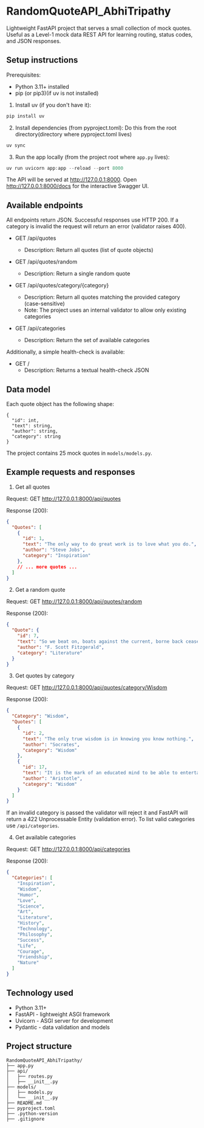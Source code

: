 # RandomQuoteAPI_AbhiTripathy

Lightweight FastAPI project that serves a small collection of mock quotes. Useful as a Level-1 mock data REST API for learning routing, status codes, and JSON responses.

## Setup instructions

Prerequisites:
- Python 3.11+ installed
- pip (or pip3)(if uv is not installed)

1. Install uv (if you don't have it):
```powershell
pip install uv
```

2. Install dependencies (from pyproject.toml):
Do this from the root directory(directory where pyproject.toml lives)
```powershell
uv sync
```

3. Run the app locally (from the project root where `app.py` lives):
```powershell
uv run uvicorn app:app --reload --port 8000
```
The API will be served at http://127.0.0.1:8000. Open http://127.0.0.1:8000/docs for the interactive Swagger UI.

## Available endpoints

All endpoints return JSON. Successful responses use HTTP 200. If a category is invalid the request will return an error (validator raises 400).

- GET /api/quotes
  - Description: Return all quotes (list of quote objects)

- GET /api/quotes/random
  - Description: Return a single random quote

- GET /api/quotes/category/{category}
  - Description: Return all quotes matching the provided category (case-sensitive)
  - Note: The project uses an internal validator to allow only existing categories

- GET /api/categories
  - Description: Return the set of available categories

Additionally, a simple health-check is available:

- GET /
  - Description: Returns a textual health-check JSON

## Data model
Each quote object has the following shape:
```
{
  "id": int,
  "text": string,
  "author": string,
  "category": string
}
```
The project contains 25 mock quotes in `models/models.py`.

## Example requests and responses
1) Get all quotes

Request:
GET http://127.0.0.1:8000/api/quotes

Response (200):
```json
{
  "Quotes": [
    {
      "id": 1,
      "text": "The only way to do great work is to love what you do.",
      "author": "Steve Jobs",
      "category": "Inspiration"
    },
    // ... more quotes ...
  ]
}
```

2) Get a random quote

Request:
GET http://127.0.0.1:8000/api/quotes/random

Response (200):
```json
{
  "Quote": {
    "id": 7,
    "text": "So we beat on, boats against the current, borne back ceaselessly into the past.",
    "author": "F. Scott Fitzgerald",
    "category": "Literature"
  }
}
```

3) Get quotes by category

Request:
GET http://127.0.0.1:8000/api/quotes/category/Wisdom

Response (200):
```json
{
  "Category": "Wisdom",
  "Quotes": [
    {
      "id": 2,
      "text": "The only true wisdom is in knowing you know nothing.",
      "author": "Socrates",
      "category": "Wisdom"
    },
    {
      "id": 17,
      "text": "It is the mark of an educated mind to be able to entertain a thought without accepting it.",
      "author": "Aristotle",
      "category": "Wisdom"
    }
  ]
}
```

If an invalid category is passed the validator will reject it and FastAPI will return a 422 Unprocessable Entity (validation error). To list valid categories use `/api/categories`.

4) Get available categories

Request:
GET http://127.0.0.1:8000/api/categories

Response (200):
```json
{
  "Categories": [
    "Inspiration",
    "Wisdom",
    "Humor",
    "Love",
    "Science",
    "Art",
    "Literature",
    "History",
    "Technology",
    "Philosophy",
    "Success",
    "Life",
    "Courage",
    "Friendship",
    "Nature"
  ]
}
```

## Technology used
- Python 3.11+
- FastAPI - lightweight ASGI framework
- Uvicorn - ASGI server for development
- Pydantic - data validation and models

## Project structure
```
RandomQuoteAPI_AbhiTripathy/
├── app.py
├── api/
│   ├── routes.py
│   ├── __init__.py
├── models/
│   ├── models.py
│   └── __init__.py
├── README.md
├── pyproject.toml
├── .python-version
├── .gitignore
```
